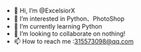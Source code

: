 - 👋 Hi, I’m @ExcelsiorX
- 👀 I’m interested in Python、PhotoShop
- 🌱 I’m currently learning Python
- 💞️ I’m looking to collaborate on nothing!  
- 📫 How to reach me :315573098@qq.com

<!---
ExcelsiorX/ExcelsiorX is a ✨ special ✨ repository because its `README.md` (this file) appears on your GitHub profile.
You can click the Preview link to take a look at your changes.
--->
